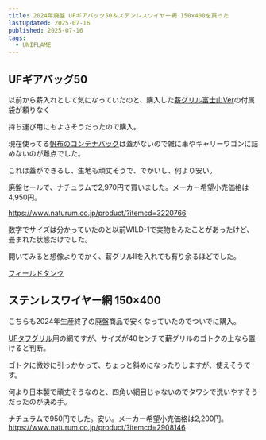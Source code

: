 ```yaml
---
title: 2024年廃盤 UFギアバック50＆ステンレスワイヤー網 150×400を買った
lastUpdated: 2025-07-16 
published: 2025-07-16
tags:
  - UNIFLAME
---
```


<YouTube id="2KfwR0fdXHw" title="2024年廃盤 UFギアバック50＆ステンレスワイヤー網 150×400を買った" aspect="9:16" />

## UFギアバッグ50

以前から薪入れとして気になっていたのと、購入した[薪グリル富士山Ver](/takibi/2025-07-makiguriru2-fujisan-tukatta)の付属袋が頼りなく

持ち運び用にもよさそうだったので購入。

現在使ってる[帆布のコンテナバッグ](https://store.captainstag.net/products/detail/8196)は蓋がないので雑に車やキャリーワゴンに詰めないのが難点でした。

これは蓋ができるし、生地も頑丈そうで、でかいし、何より安い。

廃盤セールで、ナチュラムで2,970円で買いました。メーカー希望小売価格は4,950円。

https://www.naturum.co.jp/product/?itemcd=3220766

数字でサイズは分かっていたのと以前WILD-1で実物をみたことがあったけど、畳まれた状態だけでした。

開いてみると想像よりでかく、薪グリルⅡを入れても有り余るほどでした。

[フィールドタンク](https://www.uniflame.co.jp/product/611685)


## ステンレスワイヤー網 150×400

こちらも2024年生産終了の廃盤商品で安くなっていたのでついでに購入。

[UFタフグリル](https://www.uniflame.co.jp/product/665404)用の網ですが、サイズが40センチで薪グリルのゴトクの上なら置けると判断。

ゴトクに微妙に引っかかって、ちょっと斜めになったりしますが、使えそうです。

何より日本製で頑丈そうなのと、四角い網目じゃないのでタワシで洗いやすそうだったのが決め手。

ナチュラムで950円でした。安い。メーカー希望小売価格は2,200円。
https://www.naturum.co.jp/product/?itemcd=2908146
